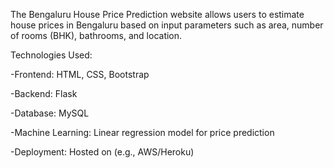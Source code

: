 The Bengaluru House Price Prediction website allows users to estimate house prices in Bengaluru based on input parameters such as area, number of rooms (BHK), bathrooms, and location.

Technologies Used:

 -Frontend: HTML, CSS, Bootstrap
 
 -Backend: Flask 
 
 -Database: MySQL 
 
 -Machine Learning: Linear regression model for price prediction
 
 -Deployment: Hosted on (e.g., AWS/Heroku)
